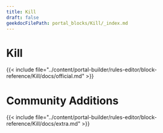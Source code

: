 ```yaml
---
title: Kill
draft: false
geekdocFilePath: portal_blocks/Kill/_index.md
---
```

# Kill
{{< include file="../content/portal-builder/rules-editor/block-reference/Kill/docs/official.md" >}}

# Community Additions

{{< include file="../content/portal-builder/rules-editor/block-reference/Kill/docs/extra.md" >}}